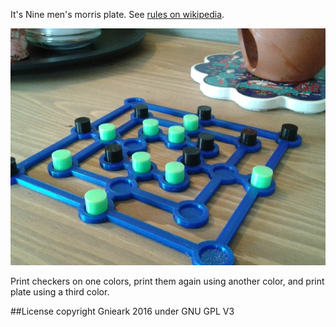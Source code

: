 It's Nine men's morris plate. See [rules on wikipedia](https://en.wikipedia.org/wiki/Nine_Men%27s_Morris).

![image](https://raw.githubusercontent.com/gnieark/NineMensMorris/master/photo.jpg)

Print checkers on one colors, print them again using another color, and print plate using a third color.

##License
copyright Gnieark 2016 under GNU GPL V3

